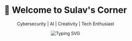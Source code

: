 <h1 align="center">👋 Welcome to Sulav's Corner</h1>
<p align="center">Cybersecurity | AI | Creativity | Tech Enthusiast</p>

<p align="center">
  <img src="https://readme-typing-svg.demolab.com?font=Fira+Code&size=24&pause=1000&color=36BCF7&center=true&vCenter=true&width=435&lines=Exploring+Cybersecurity+and+AI;Building+cool+projects+on+GitHub;Always+learning+something+new" alt="Typing SVG" />
</p>
